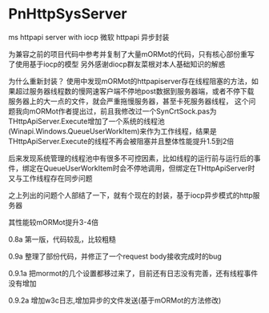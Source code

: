 ﻿# PnHttpSysServer
ms httpapi server with iocp
微软 httpapi 异步封装


为兼容之前的项目代码中参考并复制了大量mORMot的代码，只有核心部份重写了使用基于iocp的模型
另外感谢diocp群友菜根对本人基础知识的解惑

为什么重新封装？
使用中发现mORMot的httpapiserver存在线程阻塞的方法，如果超过服务器线程数的慢网速客户端不停地post数据到服务器端，或者不停下载服务器上的大一点的文件，就会严重拖慢服务器，甚至卡死服务器线程，
这个问题我向mORMot作者提出过，前且我修改过一个SynCrtSock.pas为THttpApiServer.Execute增加了一个系统的线程池(Winapi.Windows.QueueUserWorkItem)来作为工作线程，结果是THttpApiServer.Execute的线程不再会被阻塞并且整体性能提升1.5到2倍

后来发现系统管理的线程池中有很多不可控因素，比如线程的运行前与运行后的事件，绑定在QueueUserWorkItem时会不停地调用，但绑定在THttpApiServer时又与工作线程存在同步问题

之上列出的问题个人部结了一下，就有个现在的封装，基于iocp异步模式的http服务器

其性能较mORMot提升3-4倍


0.8a 第一版，代码较乱，比较粗糙

0.9a 整理了部份代码，并修正了一个request body接收完成时的bug

0.9.1a 把mormot的几个设置都移过来了，目前还有日志没有完善，还有线程事件没有增加

0.9.2a 增加w3c日志,增加异步的文件发送(基于mORMot的方法修改)